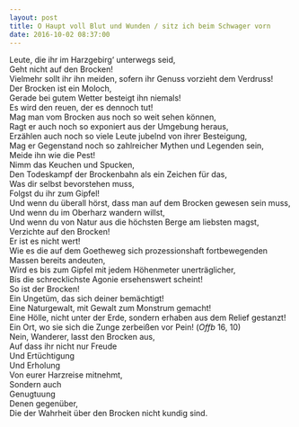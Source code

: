 ```yaml
---
layout: post
title: O Haupt voll Blut und Wunden / sitz ich beim Schwager vorn
date: 2016-10-02 08:37:00
---
```


Leute, die ihr im Harzgebirg‘ unterwegs seid, <br>
Geht nicht auf den Brocken!<br>
Vielmehr sollt ihr ihn meiden, sofern ihr Genuss vorzieht dem Verdruss!<br>
Der Brocken ist ein Moloch, <br>
Gerade bei gutem Wetter besteigt ihn niemals!<br>
Es wird den reuen, der es dennoch tut!<br>
Mag man vom Brocken aus noch so weit sehen können,<br>
Ragt er auch noch so exponiert aus der Umgebung heraus,<br>
Erzählen auch noch so viele Leute jubelnd von ihrer Besteigung,<br>
Mag er Gegenstand noch so zahlreicher Mythen und Legenden sein,<br>
Meide ihn wie die Pest!<br>
Nimm das Keuchen und Spucken,<br>
Den Todeskampf der Brockenbahn als ein Zeichen für das,<br>
Was dir selbst bevorstehen muss,<br>
Folgst du ihr zum Gipfel!<br>
Und wenn du überall hörst, dass man auf dem Brocken gewesen sein muss,<br>
Und wenn du im Oberharz wandern willst,<br>
Und wenn du von Natur aus die höchsten Berge am liebsten magst,<br>
Verzichte auf den Brocken!<br>
Er ist es nicht wert!<br>
Wie es die auf dem Goetheweg sich prozessionshaft fortbewegenden Massen bereits andeuten,<br>
Wird es bis zum Gipfel mit jedem Höhenmeter unerträglicher,<br>
Bis die schrecklichste Agonie ersehenswert scheint!<br>
So ist der Brocken!<br>
Ein Ungetüm, das sich deiner bemächtigt!<br>
Eine Naturgewalt, mit Gewalt zum Monstrum gemacht!<br>
Eine Hölle, nicht unter der Erde, sondern erhaben aus dem Relief gestanzt! <br>
Ein Ort, wo sie sich die Zunge zerbeißen vor Pein! (*Offb* 16, 10)<br>
Nein, Wanderer, lasst den Brocken aus,<br>
Auf dass ihr nicht nur Freude <br>
Und Ertüchtigung <br>
Und Erholung <br>
Von eurer Harzreise mitnehmt,<br>
Sondern auch<br>
Genugtuung<br>
Denen gegenüber, <br>
Die der Wahrheit über den Brocken nicht kundig sind.
